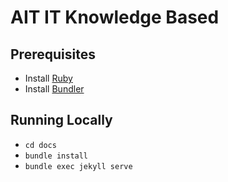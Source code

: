 # AIT IT Knowledge Based

## Prerequisites

- Install [Ruby](https://www.ruby-lang.org/en/documentation/installation/)
- Install [Bundler](https://bundler.io/)

## Running Locally

- `cd docs`
- `bundle install`
- `bundle exec jekyll serve`
